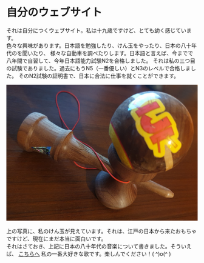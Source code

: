 <!DOCTYPE html>
<html>
    <head>
        <meta http-equiv="Content-Type" content="text/html;charset=UTF-16">
    <link rel="stylesheet" href="/website/style.css">
    </head>
    <body>
        <div id="base">
            <h1>自分のウェブサイト</h1>
            <p>それは自分につくウェブサイト。私は十九歳ですけど、とても幼く感じています。
            <br>
            色々な興味があります。日本語を勉強したり、けん玉をやったり、日本の八十年代のを聞いたり、
            様々な自動車を調べたりします。日本語と言えば、今までで八年間で自習して、今年日本語能力試験N2を合格しました。
            それは私の三つ目の試験でありました。過去にもうN5（一番優しい）とN3のレベルで合格しました。
            そのN2試験の証明書で、日本に合法に仕事を就くことができます。
            </p>
            <div id="div_obraz">
                <img src="/website/kd.jpg" alt="opis" id="obrazek">
            </div>
            <p>
            上の写真に、私のけん玉が見えています。それは、江戸の日本から来たおもちゃですけど、現在にまだ本当に面白いです。
            <br>
            それはさておき、上記に日本の八十年代の音楽について書きました。そういえば、
            <a href="https://www.youtube.com/watch?v=Vxis_H3yNOc&ab_channel=OMEGATRIBE-Topic">こちらへ</a>
            私の一番大好きな歌です。楽しんでください！( ^)o(^ )
            </p>
        </div>
    </body>
</html>
